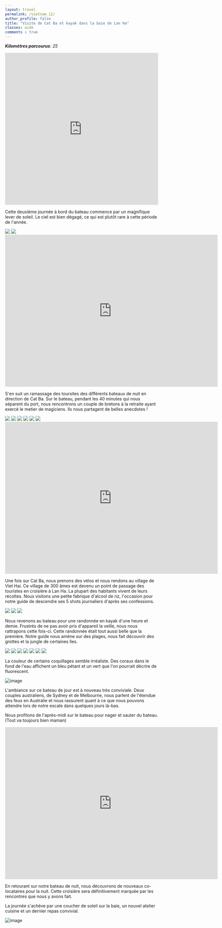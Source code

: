 ```yaml
---
layout: travel
permalink: /vietnam_12/
author_profile: false
title: "Visite de Cat Ba et kayak dans la baie de Lan Ha"
classes: wide
comments : true
---
```


<!-- jQuery 1.8 or later, 33 KB -->
<script src="https://ajax.googleapis.com/ajax/libs/jquery/1.11.1/jquery.min.js"></script>

<!-- Fotorama from CDNJS, 19 KB -->
<link  href="https://cdnjs.cloudflare.com/ajax/libs/fotorama/4.6.4/fotorama.css" rel="stylesheet">
<script src="https://cdnjs.cloudflare.com/ajax/libs/fotorama/4.6.4/fotorama.js"></script>

***Kilomètres parcourus***: *25*

<iframe src="https://www.google.com/maps/d/u/0/embed?mid=1PgDcb0aa7GoityarLIeaGJX7_KR6tCy9" width="100%" height="500" frameBorder="0"></iframe>

<br>

Cette deuxième journée à bord du bateau commence par un magnifique lever de soleil. Le ciel est bien dégagé, ce qui est plutôt rare à cette période de l'année.

<div class="fotorama">
  <img src="https://drive.google.com/uc?id=1kzLp-9owYqMIIxmdBlPyfk-4sMRJs6lq">
  <img src="https://drive.google.com/uc?id=1p7yK5pbTYUY3F2-fr1BX1hfHBDgKXljx">
</div>

<iframe width="700" height="500" src="https://www.youtube.com/embed/CjhVSZQPdLA" frameborder="0" allow="accelerometer; autoplay; encrypted-media; gyroscope; picture-in-picture" allowfullscreen></iframe>

<br>

S'en suit un ramassage des toursites des différents bateaux de nuit en direction de Cat Ba. Sur le bateau, pendant les 40 minutes qui nous séparent du port, nous rencontrons un couple de bretons à la retraite ayant exercé le metier de magiciens. Ils nous partagent de belles anecdotes !

<div class="fotorama">
  <img src="https://drive.google.com/uc?id=1J4yao9s7VdBHACOvcZdc0WlNsb6utQ3z">
  <img src="https://drive.google.com/uc?id=1_gIXOGKEY4rcm_WgE4OqCpi9tietQJ4l">
  <img src="https://drive.google.com/uc?id=1p_iq7UQavBc_olxlxhDfJHV51TTitdmm">
  <img src="https://drive.google.com/uc?id=1nwx1CoA743F_zAyEznj0rGhcNZPk8Zp4">
  <img src="https://drive.google.com/uc?id=1VIuGfdX6ceUgwG7OSPH0JahS6j7BtL0b">
  <img src="https://drive.google.com/uc?id=1vEqnzliCUuAs9v1IuqnigTXMwu7LeLQR">
</div>

<iframe width="700" height="500" src="https://www.youtube.com/embed/l9EQpooY0Ew" frameborder="0" allow="accelerometer; autoplay; encrypted-media; gyroscope; picture-in-picture" allowfullscreen></iframe>

<br>

Une fois sur Cat Ba, nous prenons des vélos et nous rendons au village de Viet Hai. Ce village de 300 âmes est devenu un point de passage des touristes en croisière à Lan Ha. La plupart des habitants vivent de leurs récoltes. Nous visitons une petite fabrique d'alcool de riz, l'occasion pour notre guide de descendre ses 5 shots journaliers d'après ses confessions. 

<div class="fotorama">
  <img src="https://drive.google.com/uc?id=1yCHefBBd0xsUsIM1849q3pH_Hu0nnXzT">
  <img src="https://drive.google.com/uc?id=1dQJkVxWRYKLoWqZ8-hQhMUZ5TxiOj69_">
  <img src="https://drive.google.com/uc?id=1DHtMRqkklAz9ZImQZj4YLc8k0Ucrf32f">
</div>

Nous revenons au bateau pour une randonnée en kayak d'une heure et demie. Frustrés de ne pas avoir pris d'appareil la veille, nous nous rattrapons cette fois-ci. Cette randonnée était tout aussi belle que la première. Notre guide nous amène sur des plages, nous fait découvrir des grottes et la jungle de certaines îles.

<div class="fotorama">
  <img src="https://drive.google.com/uc?id=1Xvfl6jVVmVGAJrj-2NLkq7hlOlZlT47R">
  <img src="https://drive.google.com/uc?id=1Vk_HoI3OBPwvbi6rEFKFNTsRmeu4jWss">
  <img src="https://drive.google.com/uc?id=1_VIvRMqtkMXmUmZL7OlxkHLtY_PP0nWx">
  <img src="https://drive.google.com/uc?id=18aeGJWIzpTq32gJqgK3DVctW0UyTMtbE">
  <img src="https://drive.google.com/uc?id=1EvJV0zzKTZ6n4U47xTNUVaTEsYpS5Ane">
  <img src="https://drive.google.com/uc?id=1T6w6-Iznr8EjUoSvRplQ-MsTg_fiE1lF">
  <img src="https://drive.google.com/uc?id=1jezecxwIHjbu7JGrh1B1XFh3RR8-YFxt">
</div>

La couleur de certains coquillages semble irréaliste. Des coraux dans le fond de l'eau affichent un bleu pétant et un vert que l'on pourrait décrire de fluorescent.

![image](https://drive.google.com/uc?id=1PHhGjQTUSewCRjgbGVvHnuoKbsyko9f3)

L'ambiance sur ce bateau de jour est à nouveau très conviviale. Deux couples australiens, de Sydney et de Melbourne, nous parlent de l'étendue des feux en Australie et nous rassurent quant à ce que nous pouvons attendre lors de notre escale dans quelques jours là-bas.

Nous profitons de l'après-midi sur le bateau pour nager et sauter du bateau. (Tout va toujours bien maman)

<iframe width="700" height="500" src="https://www.youtube.com/embed/poZEtY2JseM" frameborder="0" allow="accelerometer; autoplay; encrypted-media; gyroscope; picture-in-picture" allowfullscreen></iframe>

<br>

En retourant sur notre bateau de nuit, nous découvrons de nouveaux co-locataires pour la nuit. Cette croisière sera définitivement marquée par les rencontres que nous y avons fait.

La journée s'achève par une coucher de soleil sur la baie, un nouvel atelier cuisine et un dernier repas convivial.

![image](https://drive.google.com/uc?id=1PIz-lIaBaK5eGNg0qUm8w89mZdgNbSH5)

